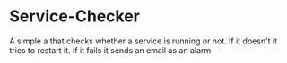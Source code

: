 # Service-Checker
A simple a that checks whether a service is running or not. If it doesn't it tries to restart it. If it fails it sends an email as an alarm

